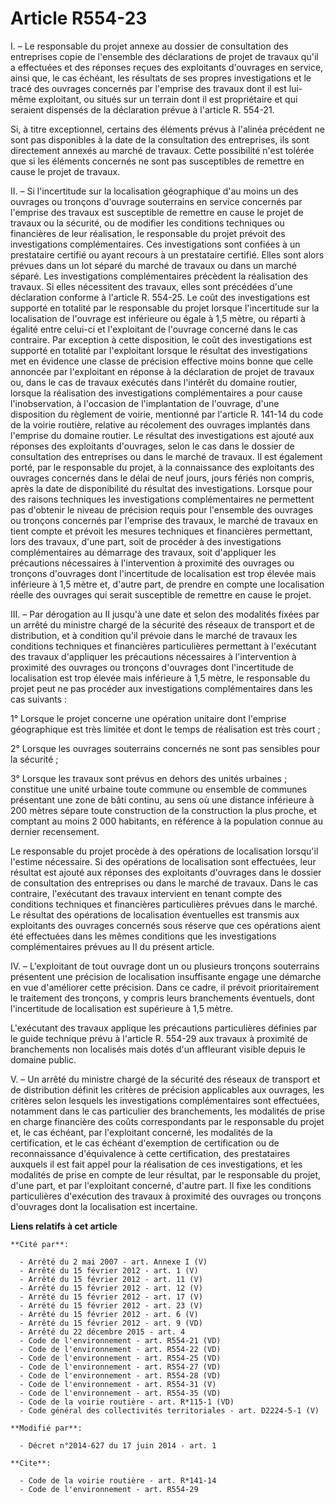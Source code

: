 # Article R554-23

I. – Le responsable du projet annexe au dossier de consultation des entreprises copie de l'ensemble des déclarations de
projet de travaux qu'il a effectuées et des réponses reçues des exploitants d'ouvrages en service, ainsi que, le cas échéant,
les résultats de ses propres investigations et le tracé des ouvrages concernés par l'emprise des travaux dont il est lui-même
exploitant, ou situés sur un terrain dont il est propriétaire et qui seraient dispensés de la déclaration prévue à l'article
R. 554-21. 

Si, à titre exceptionnel, certains des éléments prévus à l'alinéa précédent ne sont pas disponibles à la date de la
consultation des entreprises, ils sont directement annexés au marché de travaux. Cette possibilité n'est tolérée que si les
éléments concernés ne sont pas susceptibles de remettre en cause le projet de travaux.

II. – Si l'incertitude sur la localisation géographique d'au moins un des ouvrages ou tronçons d'ouvrage souterrains en
service concernés par l'emprise des travaux est susceptible de remettre en cause le projet de travaux ou la sécurité, ou de
modifier les conditions techniques ou financières de leur réalisation, le responsable du projet prévoit des investigations
complémentaires. Ces investigations sont confiées à un prestataire certifié ou ayant recours à un prestataire certifié. Elles
sont alors prévues dans un lot séparé du marché de travaux ou dans un marché séparé. Les investigations complémentaires
précèdent la réalisation des travaux. Si elles nécessitent des travaux, elles sont précédées d'une déclaration conforme à
l'article R. 554-25. Le coût des investigations est supporté en totalité par le responsable du projet lorsque l'incertitude
sur la localisation de l'ouvrage est inférieure ou égale à 1,5 mètre, ou réparti à égalité entre celui-ci et l'exploitant de
l'ouvrage concerné dans le cas contraire. Par exception à cette disposition, le coût des investigations est supporté en
totalité par l'exploitant lorsque le résultat des investigations met en évidence une classe de précision effective moins
bonne que celle annoncée par l'exploitant en réponse à la déclaration de projet de travaux ou, dans le cas de travaux
exécutés dans l'intérêt du domaine routier, lorsque la réalisation des investigations complémentaires a pour cause
l'inobservation, à l'occasion de l'implantation de l'ouvrage, d'une disposition du règlement de voirie, mentionné par
l'article R. 141-14 du code de la voirie routière, relative au récolement des ouvrages implantés dans l'emprise du domaine
routier. Le résultat des investigations est ajouté aux réponses des exploitants d'ouvrages, selon le cas dans le dossier de
consultation des entreprises ou dans le marché de travaux. Il est également porté, par le responsable du projet, à la
connaissance des exploitants des ouvrages concernés dans le délai de neuf jours, jours fériés non compris, après la date de
disponibilité du résultat des investigations. Lorsque pour des raisons techniques les investigations complémentaires ne
permettent pas d'obtenir le niveau de précision requis pour l'ensemble des ouvrages ou tronçons concernés par l'emprise des
travaux, le marché de travaux en tient compte et prévoit les mesures techniques et financières permettant, lors des travaux,
d'une part, soit de procéder à des investigations complémentaires au démarrage des travaux, soit d'appliquer les précautions
nécessaires à l'intervention à proximité des ouvrages ou tronçons d'ouvrages dont l'incertitude de localisation est trop
élevée mais inférieure à 1,5 mètre et, d'autre part, de prendre en compte une localisation réelle des ouvrages qui serait
susceptible de remettre en cause le projet.

III. – Par dérogation au II jusqu'à une date et selon des modalités fixées par un arrêté du ministre chargé de la sécurité
des réseaux de transport et de distribution, et à condition qu'il prévoie dans le marché de travaux les conditions techniques
et financières particulières permettant à l'exécutant des travaux d'appliquer les précautions nécessaires à l'intervention à
proximité des ouvrages ou tronçons d'ouvrages dont l'incertitude de localisation est trop élevée mais inférieure à 1,5 mètre,
le responsable du projet peut ne pas procéder aux investigations complémentaires dans les cas suivants :

1° Lorsque le projet concerne une opération unitaire dont l'emprise géographique est très limitée et dont le temps de
réalisation est très court ;

2° Lorsque les ouvrages souterrains concernés ne sont pas sensibles pour la sécurité ;

3° Lorsque les travaux sont prévus en dehors des unités urbaines ; constitue une unité urbaine toute commune ou ensemble de
communes présentant une zone de bâti continu, au sens où une distance inférieure à 200 mètres sépare toute construction de la
construction la plus proche, et comptant au moins 2 000 habitants, en référence à la population connue au dernier
recensement.

Le responsable du projet procède à des opérations de localisation lorsqu'il l'estime nécessaire. Si des opérations de
localisation sont effectuées, leur résultat est ajouté aux réponses des exploitants d'ouvrages dans le dossier de
consultation des entreprises ou dans le marché de travaux. Dans le cas contraire, l'exécutant des travaux intervient en
tenant compte des conditions techniques et financières particulières prévues dans le marché. Le résultat des opérations de
localisation éventuelles est transmis aux exploitants des ouvrages concernés sous réserve que ces opérations aient été
effectuées dans les mêmes conditions que les investigations complémentaires prévues au II du présent article.

IV. – L'exploitant de tout ouvrage dont un ou plusieurs tronçons souterrains présentent une précision de localisation
insuffisante engage une démarche en vue d'améliorer cette précision. Dans ce cadre, il prévoit prioritairement le traitement
des tronçons, y compris leurs branchements éventuels, dont l'incertitude de localisation est supérieure à 1,5 mètre.

L'exécutant des travaux applique les précautions particulières définies par le guide technique prévu à l'article R. 554-29
aux travaux à proximité de branchements non localisés mais dotés d'un affleurant visible depuis le domaine public.

V. – Un arrêté du ministre chargé de la sécurité des réseaux de transport et de distribution définit les critères de
précision applicables aux ouvrages, les critères selon lesquels les investigations complémentaires sont effectuées, notamment
dans le cas particulier des branchements, les modalités de prise en charge financière des coûts correspondants par le
responsable du projet et, le cas échéant, par l'exploitant concerné, les modalités de la certification, et le cas échéant
d'exemption de certification ou de reconnaissance d'équivalence à cette certification, des prestataires auxquels il est fait
appel pour la réalisation de ces investigations, et les modalités de prise en compte de leur résultat, par le responsable du
projet, d'une part, et par l'exploitant concerné, d'autre part. Il fixe les conditions particulières d'exécution des travaux
à proximité des ouvrages ou tronçons d'ouvrages dont la localisation est incertaine.

**Liens relatifs à cet article**

	**Cité par**:

	  - Arrêté du 2 mai 2007 - art. Annexe I (V)
	  - Arrêté du 15 février 2012 - art. 1 (V)
	  - Arrêté du 15 février 2012 - art. 11 (V)
	  - Arrêté du 15 février 2012 - art. 12 (V)
	  - Arrêté du 15 février 2012 - art. 17 (V)
	  - Arrêté du 15 février 2012 - art. 23 (V)
	  - Arrêté du 15 février 2012 - art. 6 (V)
	  - Arrêté du 15 février 2012 - art. 9 (VD)
	  - Arrêté du 22 décembre 2015 - art. 4
	  - Code de l'environnement - art. R554-21 (VD)
	  - Code de l'environnement - art. R554-22 (VD)
	  - Code de l'environnement - art. R554-25 (VD)
	  - Code de l'environnement - art. R554-27 (VD)
	  - Code de l'environnement - art. R554-28 (VD)
	  - Code de l'environnement - art. R554-31 (V)
	  - Code de l'environnement - art. R554-35 (VD)
	  - Code de la voirie routière - art. R*115-1 (VD)
	  - Code général des collectivités territoriales - art. D2224-5-1 (V)

	**Modifié par**:

	  - Décret n°2014-627 du 17 juin 2014 - art. 1

	**Cite**:

	  - Code de la voirie routière - art. R*141-14
	  - Code de l'environnement - art. R554-29
